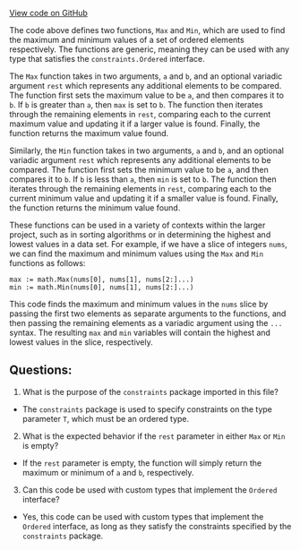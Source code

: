 [View code on GitHub](https://github.com/cosmos/cosmos-sdk/blob/main/math/max_min.go)

The code above defines two functions, `Max` and `Min`, which are used to find the maximum and minimum values of a set of ordered elements respectively. The functions are generic, meaning they can be used with any type that satisfies the `constraints.Ordered` interface. 

The `Max` function takes in two arguments, `a` and `b`, and an optional variadic argument `rest` which represents any additional elements to be compared. The function first sets the maximum value to be `a`, and then compares it to `b`. If `b` is greater than `a`, then `max` is set to `b`. The function then iterates through the remaining elements in `rest`, comparing each to the current maximum value and updating it if a larger value is found. Finally, the function returns the maximum value found.

Similarly, the `Min` function takes in two arguments, `a` and `b`, and an optional variadic argument `rest` which represents any additional elements to be compared. The function first sets the minimum value to be `a`, and then compares it to `b`. If `b` is less than `a`, then `min` is set to `b`. The function then iterates through the remaining elements in `rest`, comparing each to the current minimum value and updating it if a smaller value is found. Finally, the function returns the minimum value found.

These functions can be used in a variety of contexts within the larger project, such as in sorting algorithms or in determining the highest and lowest values in a data set. For example, if we have a slice of integers `nums`, we can find the maximum and minimum values using the `Max` and `Min` functions as follows:

```
max := math.Max(nums[0], nums[1], nums[2:]...)
min := math.Min(nums[0], nums[1], nums[2:]...)
```

This code finds the maximum and minimum values in the `nums` slice by passing the first two elements as separate arguments to the functions, and then passing the remaining elements as a variadic argument using the `...` syntax. The resulting `max` and `min` variables will contain the highest and lowest values in the slice, respectively.
## Questions: 
 1. What is the purpose of the `constraints` package imported in this file?
- The `constraints` package is used to specify constraints on the type parameter `T`, which must be an ordered type.

2. What is the expected behavior if the `rest` parameter in either `Max` or `Min` is empty?
- If the `rest` parameter is empty, the function will simply return the maximum or minimum of `a` and `b`, respectively.

3. Can this code be used with custom types that implement the `Ordered` interface?
- Yes, this code can be used with custom types that implement the `Ordered` interface, as long as they satisfy the constraints specified by the `constraints` package.